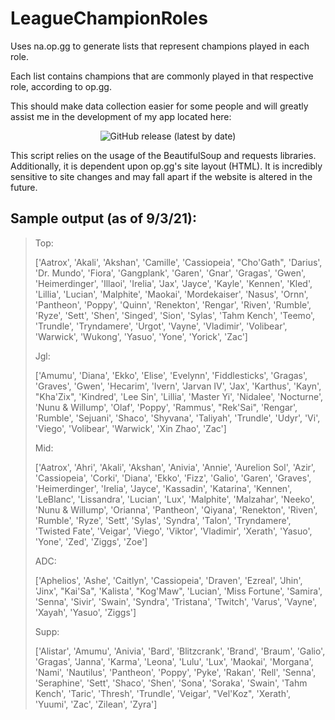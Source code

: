 # LeagueChampionRoles
Uses na.op.gg to generate lists that represent champions played in each role.

Each list contains champions that are commonly played in that respective role, according to op.gg.

This should make data collection easier for some people and will greatly assist me in the development of my app located here: <p align="center">![GitHub release (latest by date)](https://img.shields.io/github/v/release/ej5997/RandomChampAndroidApp?style=plastic)</p>
This script relies on the usage of the BeautifulSoup and requests libraries. Additionally, it is dependent upon op.gg's site layout (HTML). It is incredibly sensitive to site changes and may fall apart if the website is altered in the future.

## Sample output (as of 9/3/21):

> Top:
> 
> ['Aatrox', 'Akali', 'Akshan', 'Camille', 'Cassiopeia', "Cho'Gath", 'Darius', 'Dr. Mundo', 'Fiora', 'Gangplank', 'Garen', 'Gnar', 'Gragas', 'Gwen', 'Heimerdinger', 'Illaoi', 'Irelia', 'Jax', 'Jayce', 'Kayle', 'Kennen', 'Kled', 'Lillia', 'Lucian', 'Malphite', 'Maokai', 'Mordekaiser', 'Nasus', 'Ornn', 'Pantheon', 'Poppy', 'Quinn', 'Renekton', 'Rengar', 'Riven', 'Rumble', 'Ryze', 'Sett', 'Shen', 'Singed', 'Sion', 'Sylas', 'Tahm Kench', 'Teemo', 'Trundle', 'Tryndamere', 'Urgot', 'Vayne', 'Vladimir', 'Volibear', 'Warwick', 'Wukong', 'Yasuo', 'Yone', 'Yorick', 'Zac']
> 
> 
> 
> Jgl:
> 
> ['Amumu', 'Diana', 'Ekko', 'Elise', 'Evelynn', 'Fiddlesticks', 'Gragas', 'Graves', 'Gwen', 'Hecarim', 'Ivern', 'Jarvan IV', 'Jax', 'Karthus', 'Kayn', "Kha'Zix", 'Kindred', 'Lee Sin', 'Lillia', 'Master Yi', 'Nidalee', 'Nocturne', 'Nunu & Willump', 'Olaf', 'Poppy', 'Rammus', "Rek'Sai", 'Rengar', 'Rumble', 'Sejuani', 'Shaco', 'Shyvana', 'Taliyah', 'Trundle', 'Udyr', 'Vi', 'Viego', 'Volibear', 'Warwick', 'Xin Zhao', 'Zac']
> 
> 
> 
> Mid:
> 
> ['Aatrox', 'Ahri', 'Akali', 'Akshan', 'Anivia', 'Annie', 'Aurelion Sol', 'Azir', 'Cassiopeia', 'Corki', 'Diana', 'Ekko', 'Fizz', 'Galio', 'Garen', 'Graves', 'Heimerdinger', 'Irelia', 'Jayce', 'Kassadin', 'Katarina', 'Kennen', 'LeBlanc', 'Lissandra', 'Lucian', 'Lux', 'Malphite', 'Malzahar', 'Neeko', 'Nunu & Willump', 'Orianna', 'Pantheon', 'Qiyana', 'Renekton', 'Riven', 'Rumble', 'Ryze', 'Sett', 'Sylas', 'Syndra', 'Talon', 'Tryndamere', 'Twisted Fate', 'Veigar', 'Viego', 'Viktor', 'Vladimir', 'Xerath', 'Yasuo', 'Yone', 'Zed', 'Ziggs', 'Zoe']
> 
> 
> 
> ADC:
> 
> ['Aphelios', 'Ashe', 'Caitlyn', 'Cassiopeia', 'Draven', 'Ezreal', 'Jhin', 'Jinx', "Kai'Sa", 'Kalista', "Kog'Maw", 'Lucian', 'Miss Fortune', 'Samira', 'Senna', 'Sivir', 'Swain', 'Syndra', 'Tristana', 'Twitch', 'Varus', 'Vayne', 'Xayah', 'Yasuo', 'Ziggs']
> 
> 
> 
> Supp:
> 
> ['Alistar', 'Amumu', 'Anivia', 'Bard', 'Blitzcrank', 'Brand', 'Braum', 'Galio', 'Gragas', 'Janna', 'Karma', 'Leona', 'Lulu', 'Lux', 'Maokai', 'Morgana', 'Nami', 'Nautilus', 'Pantheon', 'Poppy', 'Pyke', 'Rakan', 'Rell', 'Senna', 'Seraphine', 'Sett', 'Shaco', 'Shen', 'Sona', 'Soraka', 'Swain', 'Tahm Kench', 'Taric', 'Thresh', 'Trundle', 'Veigar', "Vel'Koz", 'Xerath', 'Yuumi', 'Zac', 'Zilean', 'Zyra']

